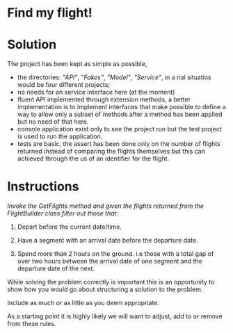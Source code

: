 # Find my flight!

# Solution
The project has been kept as simple as possible, 
- the directories: *"API"*, *"Fakes"*, *"Model"*, *"Service"*, in a rial situatios would be four different projects;
- no needs for an service interface here (at the moment)
- fluent API implemented through extension methods, a better implementation is to implement interfaces that make possible to define a way to allow only a subset of methods after a method has been applied but no need of that here.
- console application exist only to see the project run but the test project is used to run the application.
- tests are basic, the assert has been done only on the number of flights returned instead of comparing the flights themselves but this can achieved through the us of an identifier for the flight.

# Instructions

*Invoke the GetFlights method and given the flights returned from the FlightBuilder class filter out those that:*

1. Depart before the current date/time.

2. Have a segment with an arrival date before the departure date.

3. Spend more than 2 hours on the ground. i.e those with a total gap of over two hours between the arrival date of one segment and the departure date of the next.

While solving the problem correctly is important this is an opportunity to show how you would go about structuring a solution to the problem.

Include as much or as little as you deem appropriate.

As a starting point it is highly likely we will want to adjust, add to or remove from these rules.
